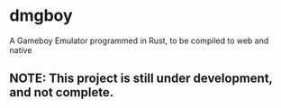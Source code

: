 # dmgboy
A Gameboy Emulator programmed in Rust, to be compiled to web and native

## NOTE: This project is still under development, and not complete.
